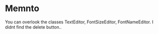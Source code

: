 # Memnto
You can overlook the classes TextEditor, FontSizeEditor, FontNameEditor.
I didnt find the delete button..
